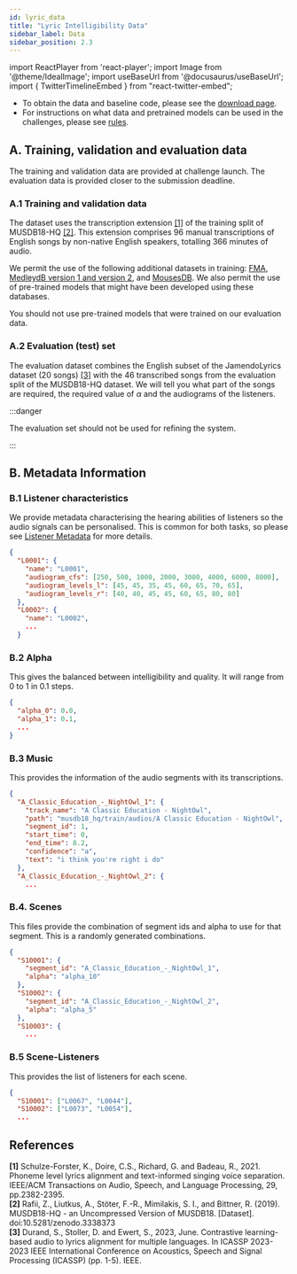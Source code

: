 ```yaml
---
id: lyric_data
title: "Lyric Intelligibility Data"
sidebar_label: Data
sidebar_position: 2.3
---
```

import ReactPlayer from 'react-player';
import Image from '@theme/IdealImage';
import useBaseUrl from '@docusaurus/useBaseUrl';
import { TwitterTimelineEmbed } from "react-twitter-embed";

- To obtain the data and baseline code, please see the [download page](../Take%20Part/download).
- For instructions on what data and pretrained models can be used in the challenges, please see [rules](../Take%20Part/rules).

## A. Training, validation and evaluation data

The training and validation data are provided at challenge launch. The evaluation data is provided closer to the submission deadline.

### A.1 Training and validation data

The dataset uses the transcription extension [[1]](#references) of the training split of MUSDB18-HQ [[2]](#references). This extension comprises 96 manual transcriptions of English songs by
non-native English speakers, totalling 366 minutes of audio.

We permit the use of the following additional datasets in training: [FMA](https://github.com/mdeff/fma), [MedleydB version 1 and version 2](https://medleydb.weebly.com/), and [MousesDB](https://music.ai/blog/news/introducing-moisesdb-the-ultimate-multitrack-dataset-for-source-separation-beyond-4-stems/). We also permit the use of pre-trained models that might have been developed using these databases.

You should not use pre-trained models that were trained on our evaluation data.

### A.2 Evaluation (test) set

The evaluation dataset combines the English subset of the JamendoLyrics dataset (20 songs) [[3]](#references) with the 46 transcribed songs from the evaluation split of the
MUSDB18-HQ dataset. We will tell you what part of the songs are required, the required value of $\alpha$ and the audiograms of the listeners.

:::danger

The evaluation set should not be used for refining the system.

:::

## B. Metadata Information

### B.1 Listener characteristics

We provide metadata characterising the hearing abilities of listeners so the audio signals can be personalised. This is common for both tasks, so please see [Listener Metadata](../data_listener) for more details.
```json
{
  "L0001": {
    "name": "L0001",
    "audiogram_cfs": [250, 500, 1000, 2000, 3000, 4000, 6000, 8000],
    "audiogram_levels_l": [45, 45, 35, 45, 60, 65, 70, 65],
    "audiogram_levels_r": [40, 40, 45, 45, 60, 65, 80, 80]
  },
  "L0002": {
    "name": "L0002",
    ...
  }
```

### B.2 Alpha

This gives the balanced between intelligibility and quality. It will range from 0 to 1 in 0.1 steps.

```json
{
  "alpha_0": 0.0,
  "alpha_1": 0.1,
  ...
}
```

### B.3 Music

This provides the information of the audio segments with its transcriptions.

```json
{
  "A_Classic_Education_-_NightOwl_1": {
    "track_name": "A Classic Education - NightOwl",
    "path": "musdb18_hq/train/audios/A Classic Education - NightOwl",
    "segment_id": 1,
    "start_time": 0,
    "end_time": 8.2,
    "confidence": "a",
    "text": "i think you're right i do"
  },
  "A_Classic_Education_-_NightOwl_2": {
    ...

```

### B.4. Scenes

This files provide the combination of segment ids and alpha to use for that segment.
This is a randomly generated combinations.

```json
{
  "S10001": {
    "segment_id": "A_Classic_Education_-_NightOwl_1",
    "alpha": "alpha_10"
  },
  "S10002": {
    "segment_id": "A_Classic_Education_-_NightOwl_2",
    "alpha": "alpha_5"
  },
  "S10003": {
    ...
```

### B.5 Scene-Listeners

This provides the list of listeners for each scene.

```json
{
  "S10001": ["L0067", "L0044"],
  "S10002": ["L0073", "L0054"],
  ...

```

## References

**[1]** Schulze-Forster, K., Doire, C.S., Richard, G. and Badeau, R., 2021. Phoneme level lyrics alignment and text-informed singing voice separation. IEEE/ACM Transactions on Audio, Speech, and Language Processing, 29, pp.2382-2395.     
**[2]** Rafii, Z., Liutkus, A., Stöter, F.-R., Mimilakis, S. I., and Bittner, R. (2019). MUSDB18-HQ - an Uncompressed Version of MUSDB18. [Dataset]. doi:10.5281/zenodo.3338373  
**[3]** Durand, S., Stoller, D. and Ewert, S., 2023, June. Contrastive learning-based audio to lyrics alignment for multiple languages. In ICASSP 2023-2023 IEEE International Conference on Acoustics, Speech and Signal Processing (ICASSP) (pp. 1-5). IEEE.